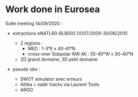 # Work done in Eurosea

Suite meeting 14/09/2020 :

  - extractions eNATL60-BLB002 01/07/2009-30/06/2010 
    - 2 regions :
      - MED : 1-3°E x 40-41°N
      - cross-over Subpolar NW Atl : 55-40°W x 30-40°N
    - 2D grand domaine, 3D petit domaine
    
  - pseudo obs :
    - SWOT simulator avec erreurs
    - Altika + nadir tracks via Laurent Tools
    - ARGO 

